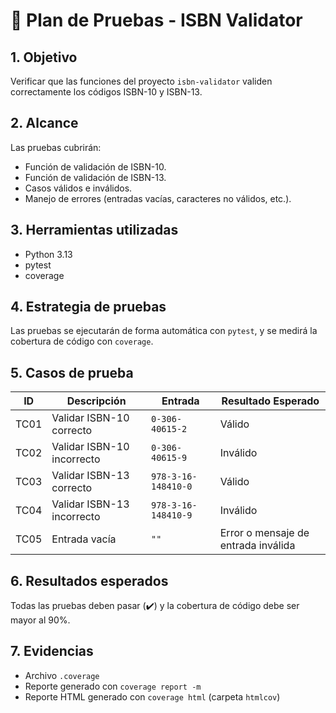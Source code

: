 # 🧪 Plan de Pruebas - ISBN Validator

## 1. Objetivo
Verificar que las funciones del proyecto `isbn-validator` validen correctamente los códigos ISBN-10 y ISBN-13.

## 2. Alcance
Las pruebas cubrirán:
- Función de validación de ISBN-10.
- Función de validación de ISBN-13.
- Casos válidos e inválidos.
- Manejo de errores (entradas vacías, caracteres no válidos, etc.).

## 3. Herramientas utilizadas
- Python 3.13
- pytest
- coverage

## 4. Estrategia de pruebas
Las pruebas se ejecutarán de forma automática con `pytest`, y se medirá la cobertura de código con `coverage`.

## 5. Casos de prueba

| ID | Descripción | Entrada | Resultado Esperado |
|----|--------------|---------|--------------------|
| TC01 | Validar ISBN-10 correcto | `0-306-40615-2` | Válido |
| TC02 | Validar ISBN-10 incorrecto | `0-306-40615-9` | Inválido |
| TC03 | Validar ISBN-13 correcto | `978-3-16-148410-0` | Válido |
| TC04 | Validar ISBN-13 incorrecto | `978-3-16-148410-9` | Inválido |
| TC05 | Entrada vacía | `""` | Error o mensaje de entrada inválida |

## 6. Resultados esperados
Todas las pruebas deben pasar (✔️) y la cobertura de código debe ser mayor al 90%.

## 7. Evidencias
- Archivo `.coverage`
- Reporte generado con `coverage report -m`
- Reporte HTML generado con `coverage html` (carpeta `htmlcov`)
